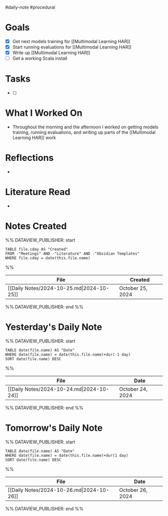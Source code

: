 #daily-note #procedural 

# Goals

- [x] Get next models training for [[Multimodal Learning HAR]]
- [x] Start running evaluations for [[Multimodal Learning HAR]]
- [x] Write up [[Multimodal Learning HAR]]
- [ ] Get a working Scala install
# Tasks

- [ ] 

# What I Worked On

- Throughout the morning and the afternoon I worked on getting models training, running evaluations, and writing up parts of the [[Multimodal Learning HAR]] work

# Reflections

- 

# Literature Read

- 

# Notes Created


%% DATAVIEW_PUBLISHER: start
```dataview
TABLE file.cday AS "Created"
FROM -"Meetings" AND -"Literature" AND -"Obsidian Templates"
WHERE file.cday = date(this.file.name)
```
%%

| File                                      | Created          |
| ----------------------------------------- | ---------------- |
| [[Daily Notes/2024-10-25.md\|2024-10-25]] | October 25, 2024 |

%% DATAVIEW_PUBLISHER: end %%

# Yesterday's Daily Note

%% DATAVIEW_PUBLISHER: start
```dataview
TABLE date(file.name) AS "Date"
WHERE date(file.name) = date(this.file.name)+dur(-1 day)
SORT date(file.name) DESC
```
%%

| File                                      | Date             |
| ----------------------------------------- | ---------------- |
| [[Daily Notes/2024-10-24.md\|2024-10-24]] | October 24, 2024 |

%% DATAVIEW_PUBLISHER: end %%
# Tomorrow's Daily Note

%% DATAVIEW_PUBLISHER: start
```dataview
TABLE date(file.name) AS "Date"
WHERE date(file.name) = date(this.file.name)+dur(1 day)
SORT date(file.name) DESC
```
%%

| File                                      | Date             |
| ----------------------------------------- | ---------------- |
| [[Daily Notes/2024-10-26.md\|2024-10-26]] | October 26, 2024 |

%% DATAVIEW_PUBLISHER: end %%


